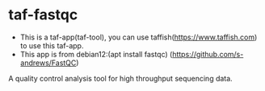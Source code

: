 # taf-fastqc

- This is a taf-app(taf-tool), you can use taffish(https://www.taffish.com) to use this taf-app.
- This app is from debian12:(apt install fastqc) (https://github.com/s-andrews/FastQC)

A quality control analysis tool for high throughput sequencing data.

